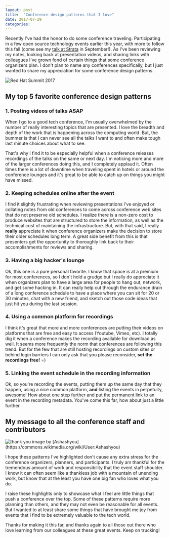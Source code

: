 ```yaml
---
layout: post
title:  "Conference design patterns that I love"
date: 2017-07-29
categories:
---
```


Recently I've had the honor to do some conference traveling. Participating
in a few open source technology events earlier this year, with more to follow
this fall (come see my
[talk at Strata](https://conferences.oreilly.com/strata/strata-ny/public/schedule/detail/61037)
in September!). As I've been reviewing my notes, looking back at presentation
videos, and sharing links with colleagues I've grown fond of certain things
that some conference organizers plan. I don't plan to name any conferences
specifically, but I just wanted to share my appreciation for some conference
design patterns.

<img alt="Red Hat Summit 2017" class="img-responsive" src="http://i.imgur.com/bxkVINA.png">

## My top 5 favorite conference design patterns

### 1. Posting videos of talks ASAP

When I go to a good tech conference, I'm usually overwhelmed by the number of
really interesting topics that are presented. I love the breadth and depth of
the work that is happening across the computing world. But, the bummer is that
I can never see all the talks I want to and often make tough last minute
choices about what to see.

That's why I find it to be especially helpful when a conference releases
recordings of the talks on the same or next day. I'm noticing more and
more of the larger conferences doing this, and I completely applaud it. Often
times there is a lot of downtime when traveling spent in hotels or around the
conference lounges and it's great to be able to catch up on things you might
have missed.

### 2. Keeping schedules online after the event

I find it slightly frustrating when reviewing presentations I've enjoyed or
collating notes from old conferences to come across conference web sites that
do not preserve old schedules. I realize there is a non-zero cost to produce
websites that are structured to store the information, as well as the
technical cost of maintaining the infrastructure. But, with that said, I
really **really** appreciate it when conference organizers make the decision
to store their older schedules long term. A great side benefit from this is
that presenters get the opportunity to thoroughly link back to their
accomplishments for reviews and sharing.

### 3. Having a big hacker's lounge

Ok, this one is a pure personal favorite. I know that space is at a premium
for most conferences, so I don't hold a grudge but I really do appreciate it
when organizers plan to have a large area for people to hang out, network,
and get some hacking in. It can really help cut through the endurance drain
of a long conference schedule to have a place where you can sit for 20 or 30
minutes, chat with a new friend, and sketch out those code ideas that just
hit you during the last session.

### 4. Using a common platform for recordings

I think it's great that more and more conferences are putting their videos on
platforms that are free and easy to access (Youtube, Vimeo, etc). I totally
dig it when a conference makes the recording available for download as well.
It seems more frequently the norm that conferences are following this trend. But
for the few that are still hosting recordings on custom sites or behind
login barriers I can only ask that you please reconsider, **set the recordings
free!** =)

### 5. Linking the event schedule in the recording information

Ok, so you're recording the events, putting them up the same day that they
happen, using a nice common platform, **and** listing the events in
perpetuity, awesome! How about one step further and put the permanent link
to an event in the recording metadata. You've come this far, how about just
a little further.

## My message to all the conference staff and contributors

<img src="http://i.imgur.com/8SBwiTO.jpg" alt="thank you" class="img-responsive">
<span class="pull-right small">image by [Ashashyou](https://commons.wikimedia.org/wiki/User:Ashashyou)</span>

I hope these patterns I've highlighted don't cause any extra stress for the
conference organizers, planners, and participants. I truly am thankful for
the tremendous amount of work and responsibility that the event staff
shoulder. I know it can often seem like a thankless job with a mountain of
unending work, but know that at the least you have one big fan who loves
what you do.

I raise these highlights only to showcase what I feel are little things that
push a conference over the top. Some of these patterns require more planning
than others, and they may not even be reasonable for all events. But I wanted
to at least share some things that have brought me joy from events that I
find to be extremely valuable to the tech world.

Thanks for making it this far, and thanks again to all those out there who
love learning from our colleagues at these great events. Keep on trucking!
